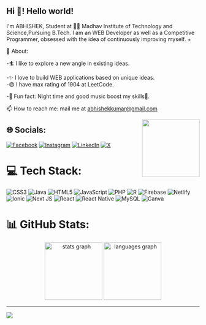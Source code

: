 <h2 align="left">Hi 👋! Hello world!</h2>

I'm ABHISHEK, Student at 👨‍💻 Madhav Institute of Technology and Science,Pursuing B.Tech.
I am an WEB Developer as well as a Competitive Programmer, obsessed with the idea of continuously improving myself.
+

🧐 About:

-🏄‍ I like to explore a new angle in existing ideas.                                                                                                

-✨ I love to build WEB applications based on unique ideas.                                                
-😄 I have max rating of 1904 at LeetCode.

-🎨 Fun fact: Night time and good music boost my skills🌚.

📫 How to reach me: mail me at abhishekkumar@gmail.com


<img align="right" height="150" src="![giphy](https://github.com/user-attachments/assets/c40c7b31-ed77-4718-9b77-cb199198082b)
"  />

## 🌐 Socials:
[![Facebook](https://img.shields.io/badge/Facebook-%231877F2.svg?logo=Facebook&logoColor=white)](https://facebook.com/anmol.prajapati.9699) [![Instagram](https://img.shields.io/badge/Instagram-%23E4405F.svg?logo=Instagram&logoColor=white)](https://instagram.com/abhishek00ii) [![LinkedIn](https://img.shields.io/badge/LinkedIn-%230077B5.svg?logo=linkedin&logoColor=white)](https://linkedin.com/in/abhishek-979b12280) [![X](https://img.shields.io/badge/X-black.svg?logo=X&logoColor=white)](https://x.com/@ABHISHE81717647) 

# 💻 Tech Stack:
![CSS3](https://img.shields.io/badge/css3-%231572B6.svg?style=for-the-badge&logo=css3&logoColor=white) ![Java](https://img.shields.io/badge/java-%23ED8B00.svg?style=for-the-badge&logo=openjdk&logoColor=white) ![HTML5](https://img.shields.io/badge/html5-%23E34F26.svg?style=for-the-badge&logo=html5&logoColor=white) ![JavaScript](https://img.shields.io/badge/javascript-%23323330.svg?style=for-the-badge&logo=javascript&logoColor=%23F7DF1E) ![PHP](https://img.shields.io/badge/php-%23777BB4.svg?style=for-the-badge&logo=php&logoColor=white) ![R](https://img.shields.io/badge/r-%23276DC3.svg?style=for-the-badge&logo=r&logoColor=white) ![Firebase](https://img.shields.io/badge/firebase-%23039BE5.svg?style=for-the-badge&logo=firebase) ![Netlify](https://img.shields.io/badge/netlify-%23000000.svg?style=for-the-badge&logo=netlify&logoColor=#00C7B7) ![Ionic](https://img.shields.io/badge/Ionic-%233880FF.svg?style=for-the-badge&logo=Ionic&logoColor=white) ![Next JS](https://img.shields.io/badge/Next-black?style=for-the-badge&logo=next.js&logoColor=white) ![React](https://img.shields.io/badge/react-%2320232a.svg?style=for-the-badge&logo=react&logoColor=%2361DAFB) ![React Native](https://img.shields.io/badge/react_native-%2320232a.svg?style=for-the-badge&logo=react&logoColor=%2361DAFB) ![MySQL](https://img.shields.io/badge/mysql-4479A1.svg?style=for-the-badge&logo=mysql&logoColor=white) ![Canva](https://img.shields.io/badge/Canva-%2300C4CC.svg?style=for-the-badge&logo=Canva&logoColor=white)
# 📊 GitHub Stats:
<div align="center">
  <img src="https://github-readme-stats.vercel.app/api?username=maurodesouza&hide_title=false&hide_rank=false&show_icons=true&include_all_commits=true&count_private=true&disable_animations=false&theme=dracula&locale=en&hide_border=false" height="150" alt="stats graph"  />
  <img src="https://github-readme-stats.vercel.app/api/top-langs?username=maurodesouza&locale=en&hide_title=false&layout=compact&card_width=320&langs_count=5&theme=dracula&hide_border=false" height="150" alt="languages graph"  />
</div>

---
[![](https://visitcount.itsvg.in/api?id=abhishekkumar848&icon=0&color=0)](https://visitcount.itsvg.in)

<!-- Proudly created with GPRM ( https://gprm.itsvg.in ) -->
<!---
abhishekkumar848/abhishekkumar848 is a ✨ special ✨ repository because its `README.md` (this file) appears on your GitHub profile.
You can click the Preview link to take a look at your changes.
--->
